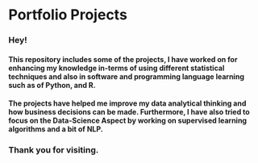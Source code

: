 # Portfolio Projects

### Hey!

#### This repository includes some of the projects, I have worked on for enhancing my knowledge in-terms of using different statistical techniques and also in software and programming language learning such as of Python, and R. 

#### The projects have helped me improve my data analytical thinking and how business decisions can be made. Furthermore, I have also tried to focus on the Data-Science Aspect by working on supervised learning algorithms and a bit of NLP. 

### Thank you for visiting. 
